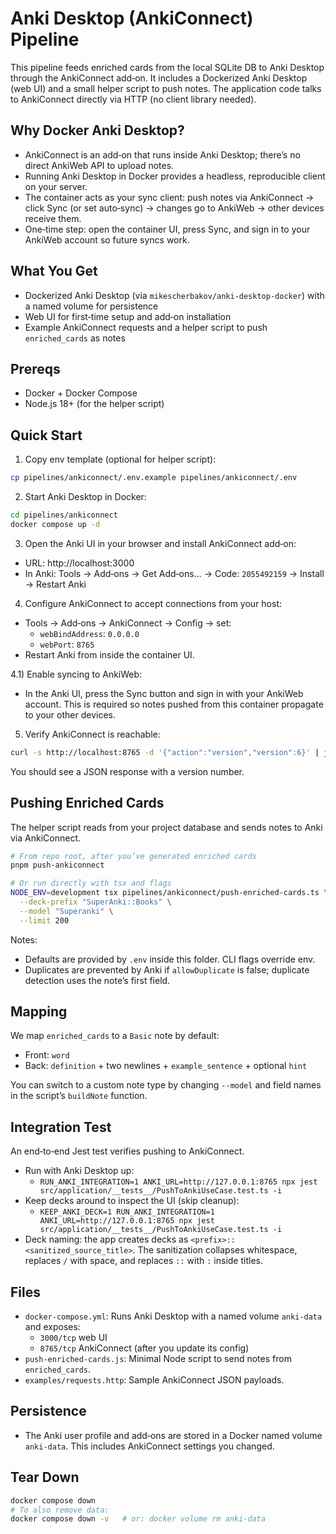 # Anki Desktop (AnkiConnect) Pipeline

This pipeline feeds enriched cards from the local SQLite DB to Anki Desktop through the AnkiConnect add‑on. It includes a Dockerized Anki Desktop (web UI) and a small helper script to push notes. The application code talks to AnkiConnect directly via HTTP (no client library needed).

## Why Docker Anki Desktop?

- AnkiConnect is an add‑on that runs inside Anki Desktop; there’s no direct AnkiWeb API to upload notes.
- Running Anki Desktop in Docker provides a headless, reproducible client on your server.
- The container acts as your sync client: push notes via AnkiConnect → click Sync (or set auto‑sync) → changes go to AnkiWeb → other devices receive them.
- One‑time step: open the container UI, press Sync, and sign in to your AnkiWeb account so future syncs work.

## What You Get

- Dockerized Anki Desktop (via `mikescherbakov/anki-desktop-docker`) with a named volume for persistence
- Web UI for first‑time setup and add‑on installation
- Example AnkiConnect requests and a helper script to push `enriched_cards` as notes

## Prereqs

- Docker + Docker Compose
- Node.js 18+ (for the helper script)

## Quick Start

1) Copy env template (optional for helper script):

```bash
cp pipelines/ankiconnect/.env.example pipelines/ankiconnect/.env
```

2) Start Anki Desktop in Docker:

```bash
cd pipelines/ankiconnect
docker compose up -d
```

3) Open the Anki UI in your browser and install AnkiConnect add‑on:

- URL: http://localhost:3000
- In Anki: Tools → Add‑ons → Get Add‑ons… → Code: `2055492159` → Install → Restart Anki

4) Configure AnkiConnect to accept connections from your host:

- Tools → Add‑ons → AnkiConnect → Config → set:
  - `webBindAddress`: `0.0.0.0`
  - `webPort`: `8765`
- Restart Anki from inside the container UI.

4.1) Enable syncing to AnkiWeb:

- In the Anki UI, press the Sync button and sign in with your AnkiWeb account. This is required so notes pushed from this container propagate to your other devices.

5) Verify AnkiConnect is reachable:

```bash
curl -s http://localhost:8765 -d '{"action":"version","version":6}' | jq
```

You should see a JSON response with a version number.

## Pushing Enriched Cards

The helper script reads from your project database and sends notes to Anki via AnkiConnect.

```bash
# From repo root, after you’ve generated enriched cards
pnpm push-ankiconnect

# Or run directly with tsx and flags
NODE_ENV=development tsx pipelines/ankiconnect/push-enriched-cards.ts \
  --deck-prefix "SuperAnki::Books" \
  --model "Superanki" \
  --limit 200
```

Notes:
- Defaults are provided by `.env` inside this folder. CLI flags override env.
- Duplicates are prevented by Anki if `allowDuplicate` is false; duplicate detection uses the note’s first field.

## Mapping

We map `enriched_cards` to a `Basic` note by default:
- Front: `word`
- Back: `definition` + two newlines + `example_sentence` + optional `hint`

You can switch to a custom note type by changing `--model` and field names in the script’s `buildNote` function.

## Integration Test

An end‑to‑end Jest test verifies pushing to AnkiConnect.

- Run with Anki Desktop up:
  - `RUN_ANKI_INTEGRATION=1 ANKI_URL=http://127.0.0.1:8765 npx jest src/application/__tests__/PushToAnkiUseCase.test.ts -i`
- Keep decks around to inspect the UI (skip cleanup):
  - `KEEP_ANKI_DECK=1 RUN_ANKI_INTEGRATION=1 ANKI_URL=http://127.0.0.1:8765 npx jest src/application/__tests__/PushToAnkiUseCase.test.ts -i`
- Deck naming: the app creates decks as `<prefix>::<sanitized_source_title>`. The sanitization collapses whitespace, replaces `/` with space, and replaces `::` with `:` inside titles.

## Files

- `docker-compose.yml`: Runs Anki Desktop with a named volume `anki-data` and exposes:
  - `3000/tcp` web UI
  - `8765/tcp` AnkiConnect (after you update its config)
- `push-enriched-cards.js`: Minimal Node script to send notes from `enriched_cards`.
- `examples/requests.http`: Sample AnkiConnect JSON payloads.

## Persistence

- The Anki user profile and add‑ons are stored in a Docker named volume `anki-data`. This includes AnkiConnect settings you changed.

## Tear Down

```bash
docker compose down
# To also remove data:
docker compose down -v   # or: docker volume rm anki-data
```
